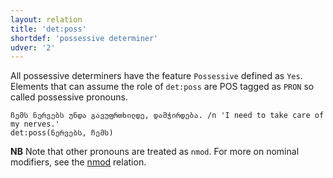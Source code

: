 ```yaml
---
layout: relation
title: 'det:poss'
shortdef: 'possessive determiner'
udver: '2'
---
```


All possessive determiners have the feature <code>Possessive</code> defined as <code>Yes</code>. Elements that can assume the role of <code>det:poss</code> are POS tagged as <code>PRON</code> so called possessive pronouns.  

~~~ sdparse
ჩემს ნერვებს უნდა გავუფრთხილდე, დამჭირდება. /n 'I need to take care of my nerves.'
det:poss(ნერვებს, ჩემს)
~~~

**NB** Note that other pronouns are treated as `nmod`. For more on nominal modifiers, see the [nmod](_ka/dep/nmod) relation.
